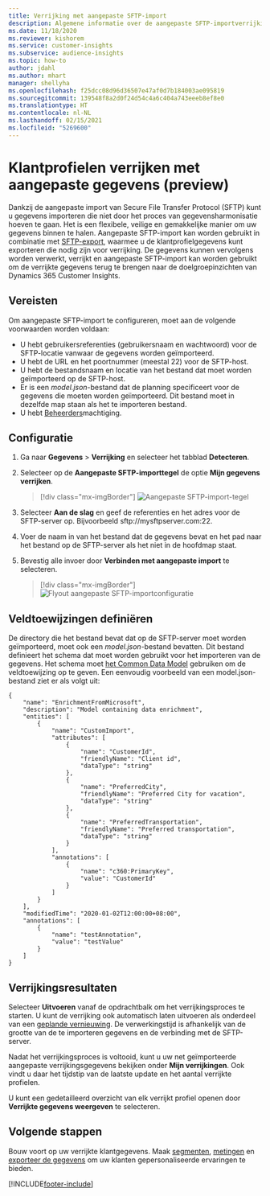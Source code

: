 ```yaml
---
title: Verrijking met aangepaste SFTP-import
description: Algemene informatie over de aangepaste SFTP-importverrijking.
ms.date: 11/18/2020
ms.reviewer: kishorem
ms.service: customer-insights
ms.subservice: audience-insights
ms.topic: how-to
author: jdahl
ms.author: mhart
manager: shellyha
ms.openlocfilehash: f25dcc08d96d36507e47af0d7b184003ae095819
ms.sourcegitcommit: 139548f8a2d0f24d54c4a6c404a743eeeb8ef8e0
ms.translationtype: HT
ms.contentlocale: nl-NL
ms.lasthandoff: 02/15/2021
ms.locfileid: "5269600"
---
```

# <a name="enrich-customer-profiles-with-custom-data-preview"></a>Klantprofielen verrijken met aangepaste gegevens (preview)

Dankzij de aangepaste import van Secure File Transfer Protocol (SFTP) kunt u gegevens importeren die niet door het proces van gegevensharmonisatie hoeven te gaan. Het is een flexibele, veilige en gemakkelijke manier om uw gegevens binnen te halen. Aangepaste SFTP-import kan worden gebruikt in combinatie met [SFTP-export](export-sftp.md), waarmee u de klantprofielgegevens kunt exporteren die nodig zijn voor verrijking. De gegevens kunnen vervolgens worden verwerkt, verrijkt en aangepaste SFTP-import kan worden gebruikt om de verrijkte gegevens terug te brengen naar de doelgroepinzichten van Dynamics 365 Customer Insights.

## <a name="prerequisites"></a>Vereisten

Om aangepaste SFTP-import te configureren, moet aan de volgende voorwaarden worden voldaan:

- U hebt gebruikersreferenties (gebruikersnaam en wachtwoord) voor de SFTP-locatie vanwaar de gegevens worden geïmporteerd.
- U hebt de URL en het poortnummer (meestal 22) voor de SFTP-host.
- U hebt de bestandsnaam en locatie van het bestand dat moet worden geïmporteerd op de SFTP-host.
- Er is een *model.json*-bestand dat de planning specificeert voor de gegevens die moeten worden geïmporteerd. Dit bestand moet in dezelfde map staan als het te importeren bestand.
- U hebt [Beheerders](permissions.md#administrator)machtiging.

## <a name="configuration"></a>Configuratie

1. Ga naar **Gegevens** > **Verrijking** en selecteer het tabblad **Detecteren**.

1. Selecteer op de **Aangepaste SFTP-importtegel** de optie **Mijn gegevens verrijken**.

   > [!div class="mx-imgBorder"]
   > ![Aangepaste SFTP-import-tegel](media/SFTP_Custom_Import_tile.png "Aangepaste SFTP-import-tegel")

1. Selecteer **Aan de slag** en geef de referenties en het adres voor de SFTP-server op. Bijvoorbeeld sftp://mysftpserver.com:22.

1. Voer de naam in van het bestand dat de gegevens bevat en het pad naar het bestand op de SFTP-server als het niet in de hoofdmap staat.

1. Bevestig alle invoer door **Verbinden met aangepaste import** te selecteren.

   > [!div class="mx-imgBorder"]
   > ![Flyout aangepaste SFTP-importconfiguratie](media/SFTP_Custom_Import_Configuration_flyout.png "Flyout aangepaste SFTP-importconfiguratie")

## <a name="defining-field-mappings"></a>Veldtoewijzingen definiëren 

De directory die het bestand bevat dat op de SFTP-server moet worden geïmporteerd, moet ook een *model.json*-bestand bevatten. Dit bestand definieert het schema dat moet worden gebruikt voor het importeren van de gegevens. Het schema moet [het Common Data Model](https://docs.microsoft.com/common-data-model/) gebruiken om de veldtoewijzing op te geven. Een eenvoudig voorbeeld van een model.json-bestand ziet er als volgt uit:

```
{
    "name": "EnrichmentFromMicrosoft",
    "description": "Model containing data enrichment",
    "entities": [
        {
            "name": "CustomImport",
            "attributes": [
                {
                    "name": "CustomerId",
                    "friendlyName": "Client id",
                    "dataType": "string"
                },
                {
                    "name": "PreferredCity",
                    "friendlyName": "Preferred City for vacation",
                    "dataType": "string"
                },
                {
                    "name": "PreferredTransportation",
                    "friendlyName": "Preferred transportation",
                    "dataType": "string"
                }
            ],
            "annotations": [
                {
                    "name": "c360:PrimaryKey",
                    "value": "CustomerId"
                }
            ]
        }
    ],
    "modifiedTime": "2020-01-02T12:00:00+08:00",
    "annotations": [
        {
            "name": "testAnnotation",
            "value": "testValue"
        }
    ]
}
```

## <a name="enrichment-results"></a>Verrijkingsresultaten

Selecteer **Uitvoeren** vanaf de opdrachtbalk om het verrijkingsproces te starten. U kunt de verrijking ook automatisch laten uitvoeren als onderdeel van een [geplande vernieuwing](system.md#schedule-tab). De verwerkingstijd is afhankelijk van de grootte van de te importeren gegevens en de verbinding met de SFTP-server.

Nadat het verrijkingsproces is voltooid, kunt u uw net geïmporteerde aangepaste verrijkingsgegevens bekijken onder **Mijn verrijkingen**. Ook vindt u daar het tijdstip van de laatste update en het aantal verrijkte profielen.

U kunt een gedetailleerd overzicht van elk verrijkt profiel openen door **Verrijkte gegevens weergeven** te selecteren.

## <a name="next-steps"></a>Volgende stappen

Bouw voort op uw verrijkte klantgegevens. Maak [segmenten](segments.md), [metingen](measures.md) en [exporteer de gegevens](export-destinations.md) om uw klanten gepersonaliseerde ervaringen te bieden.




[!INCLUDE[footer-include](../includes/footer-banner.md)]